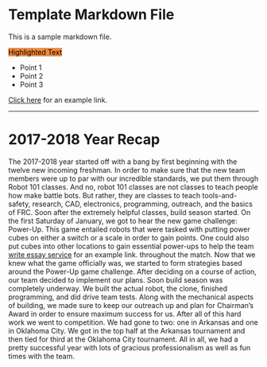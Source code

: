 <!--
This is the news feed for the BTW Robohornets website.
It uses Markdown for the articles.

Use hashtags for text size (1-6 are supported)
# This is a large title
## This is a smaller title
###### This is the smallest title
No hashtags is paragraph formatting

Use dashes (-) for a bulleted list

Use numbers with a period (1.) for a numbered list

Use brackets for the title and parentheses for the link for a hyperlink
[Example Title](https://www.example.com)


Use <mark> to highlight text with a color
<mark style="background: blue">Blue</mark>


Website orange color is #EF893D
-->


# Template Markdown File

This is a sample markdown file.

<mark style="background: #EF893D">Highlighted Text</mark>

- Point 1
- Point 2
- Point 3

[Click here](http://www.example.com) for an example link.


<hr><!--__________Separator for news items__________-->

# 2017-2018 Year Recap

The 2017-2018 year started off with a bang by first beginning with the twelve new incoming freshman. In order to make sure that the new team members were up to par with our incredible standards, we put them through Robot 101 classes. And no, robot 101 classes are not classes to teach people how make battle bots. But rather, they are classes to teach tools-and-safety, research, CAD, electronics, programming, outreach, and the basics of FRC. Soon after the extremely helpful classes, build season started. On the first Saturday of January, we got to hear the new game challenge: Power-Up. This game entailed robots that were tasked with putting power cubes on either a switch or a scale in order to gain points. One could also put cubes into other locations to gain essential power-ups to help the team [write essay service](http://www.example.com) for an example link. throughout the match. Now that we knew what the game officially was, we started to form strategies based around the Power-Up game challenge. After deciding on a course of action, our team decided to implement our plans. Soon build season was completely underway. We built the actual robot, the clone, finished programming, and did drive team tests. Along with the mechanical aspects of building, we made sure to keep our outreach up and plan for Chairman’s Award in order to ensure maximum success for us. After all of this hard work we went to competition. We had gone to two: one in Arkansas and one in Oklahoma City. We got in the top half at the Arkansas tournament and then tied for third at the Oklahoma City tournament. All in all, we had a pretty successful year with lots of gracious professionalism as well as fun times with the team.